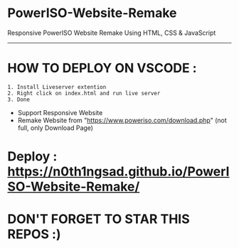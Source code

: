 # PowerISO-Website-Remake
Responsive PowerISO Website Remake Using HTML, CSS &amp; JavaScript

---
# HOW TO DEPLOY ON VSCODE : </br>
```
1. Install Liveserver extention
2. Right click on index.html and run live server
3. Done
```
- Support Responsive Website
- Remake Website from "https://www.poweriso.com/download.php" (not full, only Download Page)

# Deploy : https://n0th1ngsad.github.io/PowerISO-Website-Remake/

# DON'T FORGET TO STAR THIS REPOS :)
